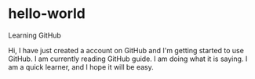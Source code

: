 # hello-world
Learning GitHub

Hi, I have just created a account on GitHub and I'm getting started to use GitHub. I am currently reading GitHub guide. I am doing what it is saying. I am a quick learner, and I hope it will be easy.
